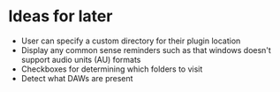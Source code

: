 # Ideas for later

* User can specify a custom directory for their plugin location
* Display any common sense reminders such as that windows doesn't support audio units (AU) formats
* Checkboxes for determining which folders to visit
* Detect what DAWs are present
